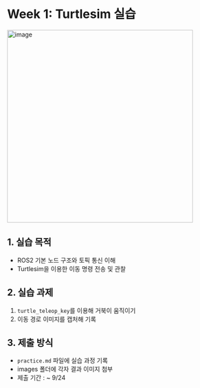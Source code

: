 # Week 1: Turtlesim 실습 
<img width="432" height="448" alt="image" src="https://github.com/user-attachments/assets/f643cf06-ecb4-4758-be6f-3ea741fcc535" />

## 1. 실습 목적
- ROS2 기본 노드 구조와 토픽 통신 이해
- Turtlesim을 이용한 이동 명령 전송 및 관찰

## 2. 실습 과제
1. `turtle_teleop_key`를 이용해 거북이 움직이기
2. 이동 경로 이미지를 캡처해 기록

## 3. 제출 방식
- `practice.md` 파일에 실습 과정 기록
- images 폴더에 각자 결과 이미지 첨부
- 제출 기간 : ~ 9/24

